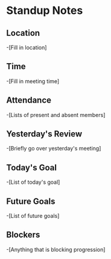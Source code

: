 # Standup Notes

## Location
-[Fill in location]

## Time
-[Fill in meeting time]

## Attendance
-[Lists of present and absent members]

## Yesterday's Review
-[Briefly go over yesterday's meeting]

## Today's Goal
-[List of today's goal]

## Future Goals
-[List of future goals]

## Blockers
-[Anything that is blocking progression]
